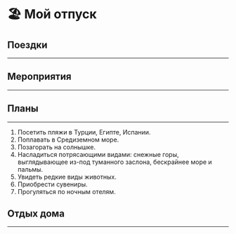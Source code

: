 # 🏖 Мой отпуск

## Поездки
---


## Мероприятия
---


## Планы
---
1. Посетить пляжи в Турции, Египте, Испании.
2. Поплавать в Средиземном море.
3. Позагорать на солнышке.
4. Насладиться потрясающими видами: снежные горы, выглядывающее из-под туманного заслона, бескрайнее море и пальмы.
5. Увидеть редкие виды животных.
6. Приобрести сувениры.
7. Прогуляться по ночным отелям.


## Отдых дома
---

